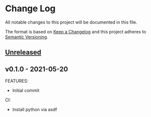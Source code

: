 # Change Log

All notable changes to this project will be documented in this file.

The format is based on [Keep a Changelog](http://keepachangelog.com/) and this
project adheres to [Semantic Versioning](http://semver.org/).

<a name="unreleased"></a>
## [Unreleased]



<a name="v0.1.0"></a>
## v0.1.0 - 2021-05-20
FEATURES:
- Initial commit

CI:
- Install python via asdf


[Unreleased]: https://github.com/button-inc/terraform-eks-tools/compare/v0.1.0...HEAD
